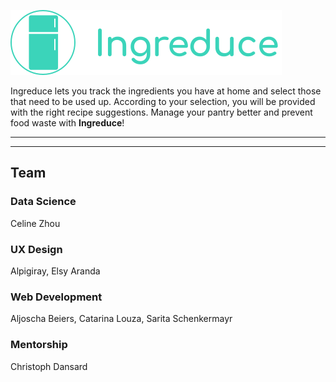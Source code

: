 ![IngreduceLogo](https://github.com/TechLabs-Berlin/st22-ingredient-tracker/blob/main/images/ux/Placeholder.svg)

Ingreduce lets you track the ingredients you have at home and select those that need to be used up. According to your selection, you will be provided with the right recipe suggestions. Manage your pantry better and prevent food waste with **Ingreduce**!

---
---


##  Team

### Data Science

Celine Zhou

### UX Design

Alpigiray, Elsy Aranda

### Web Development

Aljoscha Beiers, Catarina Louza, Sarita Schenkermayr

### Mentorship

Christoph Dansard 